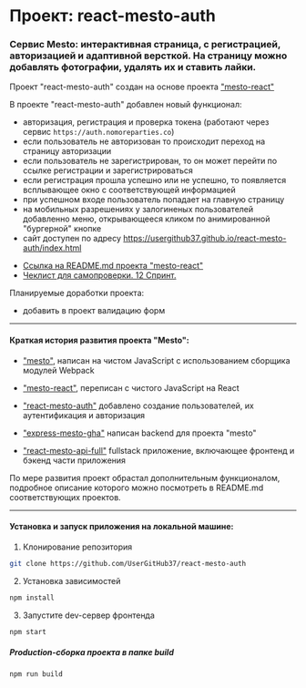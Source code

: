 # Проект: react-mesto-auth

### Сервис Mesto: интерактивная страница, с регистрацией, авторизацией и адаптивной версткой. На страницу можно добавлять фотографии, удалять их и ставить лайки.


Проект "react-mesto-auth" создан на основе проекта ["mesto-react"](https://github.com/UserGitHub37/mesto-react/blob/main/README.md)

В проекте "react-mesto-auth" добавлен новый функционал:
  * авторизация, регистрация и проверка токена (работают через сервис `https://auth.nomoreparties.co`)
  * если пользователь не авторизован то происходит переход на страницу авторизации
  * если пользователь не зарегистрирован, то он может перейти по ссылке регистрации и зарегистрироваться
  * если регистрация прошла успешно или не успешно, то появляется всплывающее окно с соответствующей информацией
  * при успешном входе пользователь попадает на главную страницу
  * на мобильных разрешениях у залогиненых пользователей добавленно меню, открывающееся кликом по анимированной "бургерной" кнопке
  * сайт доступен по адресу https://usergithub37.github.io/react-mesto-auth/index.html


  + [Ссылка на README.md проекта "mesto-react"](https://github.com/UserGitHub37/mesto-react/blob/main/README.md)
  + [Чеклист для самопроверки. 12 Спринт.](https://code.s3.yandex.net/web-developer/checklists-pdf/new-program/checklist-12.pdf)


Планируемые доработки проекта:
* добавить в проект валидацию форм

* * *

#### Краткая история развития проекта "Mesto":
- ["mesto"](https://github.com/UserGitHub37/mesto), написан на чистом JavaScript с использованием сборщика модулей Webpack

- ["mesto-react"](https://github.com/UserGitHub37/mesto-react), переписан с чистого JavaScript на React

- ["react-mesto-auth"](https://github.com/UserGitHub37/react-mesto-auth) добавлено создание пользователей, их аутентификация и авторизация

- ["express-mesto-gha"](https://github.com/UserGitHub37/express-mesto-gha) написан backend для проекта "mesto"

- ["react-mesto-api-full"](https://github.com/UserGitHub37/react-mesto-api-full) fullstack приложение, включающее фронтенд и бэкенд части приложения

По мере развития проект обрастал дополнительным функционалом, подробное описание которого можно посмотреть в README.md соответствующих проектов.

* * *

#### Установка и запуск приложения на локальной машине:

1. Клонирование репозитория
```bash
git clone https://github.com/UserGitHub37/react-mesto-auth
```

2. Установка зависимостей
```bash
npm install
```

3. Запустите dev-сервер фронтенда
```bash
npm start
```

##### Production-сборка проекта в папке build
```bash
npm run build
```
